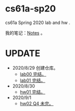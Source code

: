 # cs61a-sp20

cs61a Spring 2020 lab and hw .

我的笔记：[Notes](https://weijiew.com/codestep/book/cs61a/ch0.html) 。

# UPDATE

* 2020/8/29 创建仓库。
  * [lab00 完结。](https://weijiew.com/codestep/book/cs61a/lab0.html) 
  * [lab01 完结。](https://weijiew.com/codestep/book/cs61a/lab1.html) 
* 2020/8/30 
  * [hw01 完结。](https://weijiew.com/codestep/book/cs61a/hw1.html)
* 2020/9/1
  * [hw02 Q4 未完。](https://weijiew.com/codestep/book/cs61a/hw2.html)

